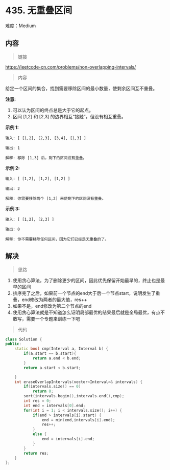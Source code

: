 # 435. 无重叠区间

难度：Medium

## 内容

> 链接

<https://leetcode-cn.com/problems/non-overlapping-intervals/>

>  内容

给定一个区间的集合，找到需要移除区间的最小数量，使剩余区间互不重叠。

**注意:**

1. 可以认为区间的终点总是大于它的起点。
2. 区间 [1,2] 和 [2,3] 的边界相互“接触”，但没有相互重叠。

**示例 1:**

```
输入: [ [1,2], [2,3], [3,4], [1,3] ]

输出: 1

解释: 移除 [1,3] 后，剩下的区间没有重叠。
```

**示例 2:**

```
输入: [ [1,2], [1,2], [1,2] ]

输出: 2

解释: 你需要移除两个 [1,2] 来使剩下的区间没有重叠。
```

**示例 3:**

```
输入: [ [1,2], [2,3] ]

输出: 0

解释: 你不需要移除任何区间，因为它们已经是无重叠的了。
```

## 解决

> 思路

1. 使用贪心算法，为了删除更少的区间，因此优先保留开始最早的，终止也是最早的区间
2. 排序完了之后，如果前一个节点的end大于后一个节点start，说明发生了重叠，end修改为两者的最大值，res++
3. 如果不是，end修改为第二个节点的end
4. 使用贪心算法就是不知道怎么证明局部最优的结果最后就是全局最优，有点不敢写，需要一个专题来训练一下吧

> 代码

```c++
class Solution {
public:
    static bool cmp(Interval a, Interval b) {
        if(a.start == b.start){
            return a.end < b.end;
        }
        return a.start < b.start;

    }
    int eraseOverlapIntervals(vector<Interval>& intervals) {
        if(intervals.size() == 0)
            return 0;
        sort(intervals.begin(),intervals.end(),cmp);
        int res = 0;
        int end = intervals[0].end;
        for(int i = 1; i < intervals.size(); i++) {
            if(end > intervals[i].start) {
                end = min(end,intervals[i].end);
                res++;
            }
            else {
                end = intervals[i].end;
            }
        }
        return res;
    }
};

```

